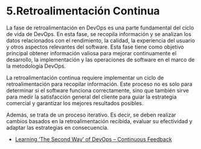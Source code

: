 # 5.Retroalimentación Continua

La fase de retroalimentación en DevOps es una parte fundamental del ciclo de vida de DevOps. En esta fase, se recopila información y se analizan los datos relacionados con el rendimiento, la calidad, la experiencia del usuario y otros aspectos relevantes del software. Esta fase tiene como objetivo principal obtener información valiosa para mejorar continuamente el desarrollo, la implementación y las operaciones de software en el marco de la metodología DevOps.

La retroalimentación continua requiere implementar un ciclo de retroalimentación para recopilar información. Este proceso no es solo para determinar si el software funciona correctamente, sino que también sirve para medir la satisfacción general del cliente para guiar la estrategia comercial y garantizar los mejores resultados posibles.

Además, se trata de un proceso iterativo. Es decir, se deben realizar cambios basados en la retroalimentación recibida, evaluar su efectividad y adaptar las estrategias en consecuencia.

- [Learning ‘The Second Way’ of DevOps – Continuous Feedback](https://devops.com/learning-the-second-way-of-devops-continuous-feedback/)